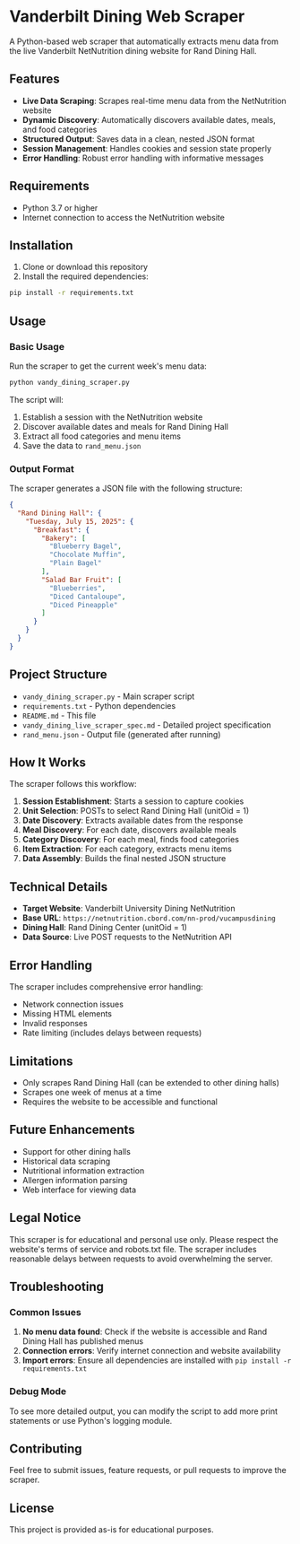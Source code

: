 # Vanderbilt Dining Web Scraper

A Python-based web scraper that automatically extracts menu data from the live Vanderbilt NetNutrition dining website for Rand Dining Hall.

## Features

- **Live Data Scraping**: Scrapes real-time menu data from the NetNutrition website
- **Dynamic Discovery**: Automatically discovers available dates, meals, and food categories
- **Structured Output**: Saves data in a clean, nested JSON format
- **Session Management**: Handles cookies and session state properly
- **Error Handling**: Robust error handling with informative messages

## Requirements

- Python 3.7 or higher
- Internet connection to access the NetNutrition website

## Installation

1. Clone or download this repository
2. Install the required dependencies:

```bash
pip install -r requirements.txt
```

## Usage

### Basic Usage

Run the scraper to get the current week's menu data:

```bash
python vandy_dining_scraper.py
```

The script will:
1. Establish a session with the NetNutrition website
2. Discover available dates and meals for Rand Dining Hall
3. Extract all food categories and menu items
4. Save the data to `rand_menu.json`

### Output Format

The scraper generates a JSON file with the following structure:

```json
{
  "Rand Dining Hall": {
    "Tuesday, July 15, 2025": {
      "Breakfast": {
        "Bakery": [
          "Blueberry Bagel",
          "Chocolate Muffin",
          "Plain Bagel"
        ],
        "Salad Bar Fruit": [
          "Blueberries",
          "Diced Cantaloupe",
          "Diced Pineapple"
        ]
      }
    }
  }
}
```

## Project Structure

- `vandy_dining_scraper.py` - Main scraper script
- `requirements.txt` - Python dependencies
- `README.md` - This file
- `vandy_dining_live_scraper_spec.md` - Detailed project specification
- `rand_menu.json` - Output file (generated after running)

## How It Works

The scraper follows this workflow:

1. **Session Establishment**: Starts a session to capture cookies
2. **Unit Selection**: POSTs to select Rand Dining Hall (unitOid = 1)
3. **Date Discovery**: Extracts available dates from the response
4. **Meal Discovery**: For each date, discovers available meals
5. **Category Discovery**: For each meal, finds food categories
6. **Item Extraction**: For each category, extracts menu items
7. **Data Assembly**: Builds the final nested JSON structure

## Technical Details

- **Target Website**: Vanderbilt University Dining NetNutrition
- **Base URL**: `https://netnutrition.cbord.com/nn-prod/vucampusdining`
- **Dining Hall**: Rand Dining Center (unitOid = 1)
- **Data Source**: Live POST requests to the NetNutrition API

## Error Handling

The scraper includes comprehensive error handling:
- Network connection issues
- Missing HTML elements
- Invalid responses
- Rate limiting (includes delays between requests)

## Limitations

- Only scrapes Rand Dining Hall (can be extended to other dining halls)
- Scrapes one week of menus at a time
- Requires the website to be accessible and functional

## Future Enhancements

- Support for other dining halls
- Historical data scraping
- Nutritional information extraction
- Allergen information parsing
- Web interface for viewing data

## Legal Notice

This scraper is for educational and personal use only. Please respect the website's terms of service and robots.txt file. The scraper includes reasonable delays between requests to avoid overwhelming the server.

## Troubleshooting

### Common Issues

1. **No menu data found**: Check if the website is accessible and Rand Dining Hall has published menus
2. **Connection errors**: Verify internet connection and website availability
3. **Import errors**: Ensure all dependencies are installed with `pip install -r requirements.txt`

### Debug Mode

To see more detailed output, you can modify the script to add more print statements or use Python's logging module.

## Contributing

Feel free to submit issues, feature requests, or pull requests to improve the scraper.

## License

This project is provided as-is for educational purposes. 